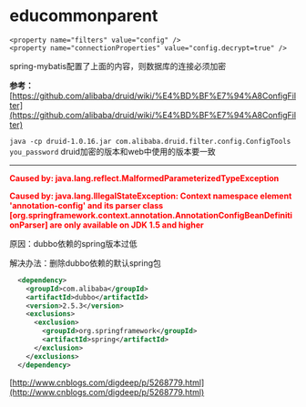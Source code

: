 # educommonparent

```
<property name="filters" value="config" />
<property name="connectionProperties" value="config.decrypt=true" />
```
spring-mybatis配置了上面的内容，则数据库的连接必须加密

**参考：**[https://github.com/alibaba/druid/wiki/%E4%BD%BF%E7%94%A8ConfigFilter](https://github.com/alibaba/druid/wiki/%E4%BD%BF%E7%94%A8ConfigFilter)

`java -cp druid-1.0.16.jar com.alibaba.druid.filter.config.ConfigTools you_password`
druid加密的版本和web中使用的版本要一致

---

<font color=red>**Caused by: java.lang.reflect.MalformedParameterizedTypeException**</font>

<font color=red>**Caused by: java.lang.IllegalStateException: Context namespace element 'annotation-config' and its parser class [org.springframework.context.annotation.AnnotationConfigBeanDefinitionParser] are only available on JDK 1.5 and higher**</font>

原因：dubbo依赖的spring版本过低

解决办法：删除dubbo依赖的默认spring包

```xml
  <dependency>
    <groupId>com.alibaba</groupId>
    <artifactId>dubbo</artifactId>
    <version>2.5.3</version>
    <exclusions>
      <exclusion>
        <groupId>org.springframework</groupId>
        <artifactId>spring</artifactId>
      </exclusion>
    </exclusions>
  </dependency>
```

[http://www.cnblogs.com/digdeep/p/5268779.html](http://www.cnblogs.com/digdeep/p/5268779.html)

